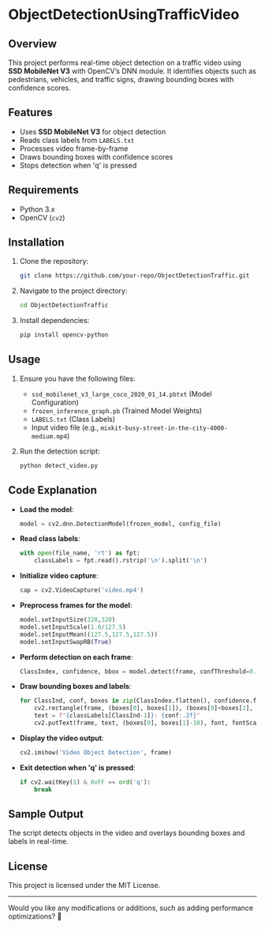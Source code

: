 # ObjectDetectionUsingTrafficVideo
## Overview
This project performs real-time object detection on a traffic video using **SSD MobileNet V3** with OpenCV’s DNN module. It identifies objects such as pedestrians, vehicles, and traffic signs, drawing bounding boxes with confidence scores.

## Features
- Uses **SSD MobileNet V3** for object detection  
- Reads class labels from `LABELS.txt`  
- Processes video frame-by-frame  
- Draws bounding boxes with confidence scores  
- Stops detection when 'q' is pressed  

## Requirements
- Python 3.x  
- OpenCV (`cv2`)  

## Installation
1. Clone the repository:
   ```bash
   git clone https://github.com/your-repo/ObjectDetectionTraffic.git
   ```
2. Navigate to the project directory:
   ```bash
   cd ObjectDetectionTraffic
   ```
3. Install dependencies:
   ```bash
   pip install opencv-python
   ```

## Usage
1. Ensure you have the following files:
   - `ssd_mobilenet_v3_large_coco_2020_01_14.pbtxt` (Model Configuration)  
   - `frozen_inference_graph.pb` (Trained Model Weights)  
   - `LABELS.txt` (Class Labels)  
   - Input video file (e.g., `mixkit-busy-street-in-the-city-4000-medium.mp4`)  

2. Run the detection script:
   ```bash
   python detect_video.py
   ```

## Code Explanation
- **Load the model**:  
  ```python
  model = cv2.dnn.DetectionModel(frozen_model, config_file)
  ```
- **Read class labels**:
  ```python
  with open(file_name, 'rt') as fpt:
      classLabels = fpt.read().rstrip('\n').split('\n')
  ```
- **Initialize video capture**:
  ```python
  cap = cv2.VideoCapture('video.mp4')
  ```
- **Preprocess frames for the model**:
  ```python
  model.setInputSize(320,320)
  model.setInputScale(1.0/127.5)
  model.setInputMean((127.5,127.5,127.5))
  model.setInputSwapRB(True)
  ```
- **Perform detection on each frame**:
  ```python
  ClassIndex, confidence, bbox = model.detect(frame, confThreshold=0.5)
  ```
- **Draw bounding boxes and labels**:
  ```python
  for ClassInd, conf, boxes in zip(ClassIndex.flatten(), confidence.flatten(), bbox):
      cv2.rectangle(frame, (boxes[0], boxes[1]), (boxes[0]+boxes[2], boxes[1]+boxes[3]), (255, 0, 0), 2)
      text = f"{classLabels[ClassInd-1]}: {conf:.2f}"
      cv2.putText(frame, text, (boxes[0], boxes[1]-10), font, fontScale=font_scale, color=(0,255,0), thickness=3)
  ```
- **Display the video output**:
  ```python
  cv2.imshow('Video Object Detection', frame)
  ```
- **Exit detection when 'q' is pressed**:
  ```python
  if cv2.waitKey(1) & 0xFF == ord('q'):
      break
  ```

## Sample Output
The script detects objects in the video and overlays bounding boxes and labels in real-time.

## License
This project is licensed under the MIT License.

---

Would you like any modifications or additions, such as adding performance optimizations? 🚀
```
